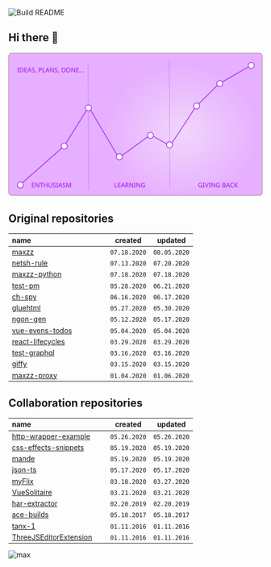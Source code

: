 ![Build README](https://github.com/maxzz/maxzz/workflows/Build%20README/badge.svg)

## Hi there 👋

![](https://raw.githubusercontent.com/maxzz/maxzz/master/src/assets/main.svg)

<!-- recent_releases starts -->

## Original repositories

name&nbsp;&nbsp;&nbsp;&nbsp;&nbsp;&nbsp;&nbsp;&nbsp;&nbsp;&nbsp;&nbsp;&nbsp;&nbsp;&nbsp;&nbsp;&nbsp;&nbsp;&nbsp;&nbsp;&nbsp;&nbsp;&nbsp;&nbsp;&nbsp;&nbsp;&nbsp;&nbsp;&nbsp;&nbsp;&nbsp;&nbsp;&nbsp;&nbsp;&nbsp;&nbsp;&nbsp;&nbsp;&nbsp; | created | updated
-|-|-
[maxzz](https://github.com/maxzz/maxzz) | ```07.18.2020``` | ```08.05.2020```
[netsh-rule](https://github.com/maxzz/netsh-rule) | ```07.13.2020``` | ```07.20.2020```
[maxzz-python](https://github.com/maxzz/maxzz-python) | ```07.18.2020``` | ```07.18.2020```
[test-pm](https://github.com/maxzz/test-pm) | ```05.28.2020``` | ```06.21.2020```
[ch-spy](https://github.com/maxzz/ch-spy) | ```06.16.2020``` | ```06.17.2020```
[gluehtml](https://github.com/maxzz/gluehtml) | ```05.27.2020``` | ```05.30.2020```
[ngon-gen](https://github.com/maxzz/ngon-gen) | ```05.12.2020``` | ```05.17.2020```
[vue-evens-todos](https://github.com/maxzz/vue-evens-todos) | ```05.04.2020``` | ```05.04.2020```
[react-lifecycles](https://github.com/maxzz/react-lifecycles) | ```03.29.2020``` | ```03.29.2020```
[test-graphql](https://github.com/maxzz/test-graphql) | ```03.16.2020``` | ```03.16.2020```
[giffy](https://github.com/maxzz/giffy) | ```03.15.2020``` | ```03.15.2020```
[maxzz-proxy](https://github.com/maxzz/maxzz-proxy) | ```01.04.2020``` | ```01.06.2020```

## Collaboration repositories

name&nbsp;&nbsp;&nbsp;&nbsp;&nbsp;&nbsp;&nbsp;&nbsp;&nbsp;&nbsp;&nbsp;&nbsp;&nbsp;&nbsp;&nbsp;&nbsp;&nbsp;&nbsp;&nbsp;&nbsp;&nbsp;&nbsp;&nbsp;&nbsp;&nbsp;&nbsp;&nbsp;&nbsp;&nbsp;&nbsp;&nbsp;&nbsp;&nbsp;&nbsp;&nbsp;&nbsp;&nbsp;&nbsp; | created | updated
-|-|-
[http-wrapper-example](https://github.com/maxzz/http-wrapper-example) | ```05.26.2020``` | ```05.26.2020```
[css-effects-snippets](https://github.com/maxzz/css-effects-snippets) | ```05.19.2020``` | ```05.19.2020```
[mande](https://github.com/maxzz/mande) | ```05.19.2020``` | ```05.19.2020```
[json-ts](https://github.com/maxzz/json-ts) | ```05.17.2020``` | ```05.17.2020```
[myFlix](https://github.com/maxzz/myFlix) | ```03.18.2020``` | ```03.27.2020```
[VueSolitaire](https://github.com/maxzz/VueSolitaire) | ```03.21.2020``` | ```03.21.2020```
[har-extractor](https://github.com/maxzz/har-extractor) | ```02.20.2019``` | ```02.20.2019```
[ace-builds](https://github.com/maxzz/ace-builds) | ```05.18.2017``` | ```05.18.2017```
[tanx-1](https://github.com/maxzz/tanx-1) | ```01.11.2016``` | ```01.11.2016```
[ThreeJSEditorExtension](https://github.com/maxzz/ThreeJSEditorExtension) | ```01.11.2016``` | ```01.11.2016```
<!-- recent_releases ends -->

![max](https://avatars.githubusercontent.com/maxzz?s=150&v=1)
